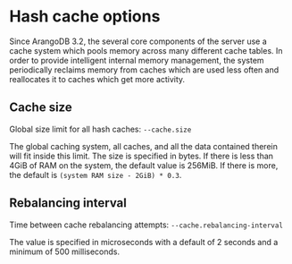 Hash cache options
==================

Since ArangoDB 3.2, the several core components of the server use a cache system
which pools memory across many different cache tables. In order to provide
intelligent internal memory management, the system periodically reclaims memory
from caches which are used less often and reallocates it to caches which get
more activity.

Cache size
----------

Global size limit for all hash caches: `--cache.size`

The global caching system, all caches, and all the data contained therein will
fit inside this limit. The size is specified in bytes. If there is less than
4GiB of RAM on the system, the default value is 256MiB. If there is more,
the default is `(system RAM size - 2GiB) * 0.3`.

Rebalancing interval
--------------------

Time between cache rebalancing attempts: `--cache.rebalancing-interval`

The value is specified in microseconds with a default of 2 seconds and a
minimum of 500 milliseconds.
